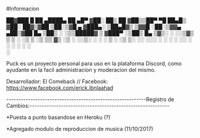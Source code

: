 #Informacion

 ██▓███   █    ██  ▄████▄   ██ ▄█▀
▓██░  ██▒ ██  ▓██▒▒██▀ ▀█   ██▄█▒ 
▓██░ ██▓▒▓██  ▒██░▒▓█    ▄ ▓███▄░ 
▒██▄█▓▒ ▒▓▓█  ░██░▒▓▓▄ ▄██▒▓██ █▄ 
▒██▒ ░  ░▒▒█████▓ ▒ ▓███▀ ░▒██▒ █▄
▒▓▒░ ░  ░░▒▓▒ ▒ ▒ ░ ░▒ ▒  ░▒ ▒▒ ▓▒
░▒ ░     ░░▒░ ░ ░   ░  ▒   ░ ░▒ ▒░
░░        ░░░ ░ ░ ░        ░ ░░ ░ 
            ░     ░ ░      ░  ░   
                  ░               
                                                                                                                       


Puck es un proyecto personal para uso en la plataforma Discord, como ayudante en la facil administracion y moderacion del mismo.

Desarrollador: El Comeback // Facebook: https://www.facebook.com/erick.ibnlaahad

----------------------------------------------------------Registro de Cambios:----------------------------------------------------------

*Puesta a punto basandose en Heroku (?) 

*Agregado modulo de reproduccion de musica (11/10/2017)
